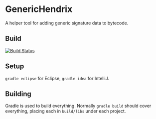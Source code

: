 GenericHendrix
================

A helper tool for adding generic signature data to bytecode.

Build
-----
[![Build Status](https://travis-ci.org/TechShroom/GenericHendrix.svg?branch=master)](https://travis-ci.org/TechShroom/GenericHendrix)

Setup
-----
`gradle eclipse` for Eclipse, `gradle idea` for IntelliJ.

Building
-----
Gradle is used to build everything. Normally `gradle build` should cover everything, placing each in `build/libs` under each project.
